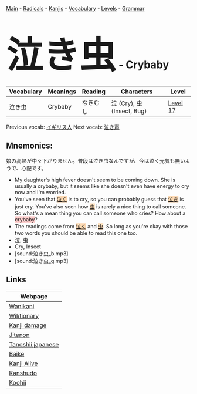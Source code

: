 <style> bigfont {font-size: 100px}</style>
[Main](../README.md) -
[Radicals](../radicals.md) -
[Kanjis](../kanjis.md) -
[Vocabulary](../vocabulary.md) -
[Levels](../levels.md) -
[Grammar](../grammar.md)
# <bigfont> 泣き虫</bigfont> - Crybaby 

| Vocabulary | Meanings | Reading | Characters | Level |
| --- | --- | --- | --- | --- |
| 泣き虫 | Crybaby | なきむし |  [泣](../kanjis/泣.md) (Cry), [虫](../kanjis/虫.md) (Insect, Bug) | [Level 17](../levels/wk_level17.md) |

Previous vocab: [イギリス人](イギリス人.md) Next vocab: [泣き声](泣き声.md) 

## Mnemonics:
娘の高熱が中々下がりません。普段は泣き虫なんですが、今は泣く元気も無いようで、心配です。
* My daughter's high fever doesn't seem to be coming down. She is usually a crybaby, but it seems like she doesn't even have energy to cry now and I'm worried.
* You've seen that <span style="background-color:#fed8b1"> [泣く](https://jisho.org/search/泣く)</span> is to cry, so you can probably guess that <span style="background-color:#fed8b1"> [泣き](https://jisho.org/search/泣き)</span> is just cry. You've also seen how <span style="background-color:#fed8b1"> [虫](https://jisho.org/search/虫)</span> is rarely a nice thing to call someone. So what's a mean thing you can call someone who cries? How about a <span style="background-color:#ffcccb"> crybaby</span>?
* The readings come from <span style="background-color:#fed8b1"> [泣く](https://jisho.org/search/泣く)</span> and <span style="background-color:#fed8b1"> [虫](https://jisho.org/search/虫)</span>. So long as you're okay with those two words you should be able to read this one too.
* 泣, 虫
* Cry, Insect
* [sound:泣き虫_b.mp3]
* [sound:泣き虫_g.mp3]


## Links 

| Webpage |
| --- |
| [Wanikani          ](https://www.wanikani.com/kanji/泣き虫) |
| [Wiktionary        ](https://en.wiktionary.org/wiki/泣き虫) |
| [Kanji damage      ](http://www.kanjidamage.com/kanji/search?utf8=✓&q=泣き虫) |
| [Jitenon           ](https://jitenon.com/kanji/泣き虫) |
| [Tanoshii japanese ](https://www.tanoshiijapanese.com/dictionary/kanji.cfm?k=泣き虫) |
| [Baike             ](https://baike.baidu.com/item/泣き虫) |
| [Kanji Alive       ](https://app.kanjialive.com/泣き虫) |
| [Kanshudo          ](https://www.kanshudo.com/searchmn?q=泣き虫) |
| [Koohii            ](https://kanji.koohii.com/study/kanji/泣き虫) |
